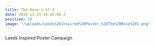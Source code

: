 ```yaml
---
title: The Rose 1 of 4
date: 2016-11-23 14:45:00 Z
position: 10
image: "/uploads/Leeds%20Inspired%20Poster,%20The%20Rose%201.png"
---
```


Leeds Inspired Poster Campaign